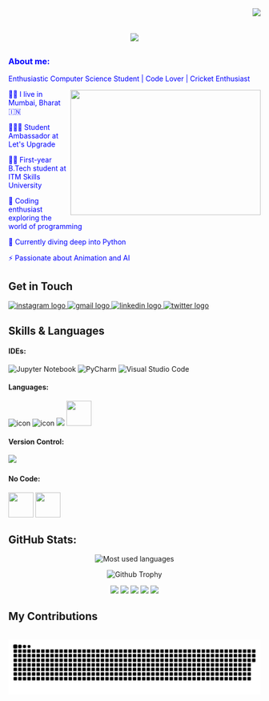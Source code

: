 <img align="right" src="https://visitor-badge.laobi.icu/badge?page_id=Rafe-sk.Rafe-sk" />

<h1 align="center">
    <img src="https://readme-typing-svg.herokuapp.com/?font=Righteous&size=35&center=true&vCenter=true&width=500&height=70&duration=4000&lines=Welcome+to+my+profile;+I'm+Rafe+Shaikh!" />
</h1>

<h3 align="left">
    <font color="blue">About me:</font>
</h3>

<div align="left">
    <p><font color="blue">Enthusiastic Computer Science Student | Code Lover | Cricket Enthusiast</font></p>
    <img align="right" src="https://images.squarespace-cdn.com/content/v1/5769fc401b631bab1addb2ab/1541580611624-TE64QGKRJG8SWAIUS7NS/ke17ZwdGBToddI8pDm48kPoswlzjSVMM-SxOp7CV59BZw-zPPgdn4jUwVcJE1ZvWQUxwkmyExglNqGp0IvTJZamWLI2zvYWH8K3-s_4yszcp2ryTI0HqTOaaUohrI8PI6FXy8c9PWtBlqAVlUS5izpdcIXDZqDYvprRqZ29Pw0o/coding-freak.gif" height="250" width="380"/>
    <p><font color="blue">👨‍💻 I live in Mumbai, Bharat 🇮🇳</font></p>
    <p><font color="blue">🧑🏻‍🎓 Student Ambassador at Let's Upgrade</font></p>
    <p><font color="blue">👨‍💻 First-year B.Tech student at ITM Skills University</font></p>
    <p><font color="blue">🚀 Coding enthusiast exploring the world of programming</font></p>
    <p><font color="blue">🌱 Currently diving deep into Python</font></p>
    <p><font color="blue">⚡ Passionate about Animation and AI</font></p>
</div>

<h2>Get in Touch</h2>
<p>
    <a href="https://www.instagram.com/http.rafe_/" target="_blank">
        <img src="https://img.shields.io/static/v1?message=Instagram&logo=instagram&label=&color=E4405F&logoColor=white&labelColor=&style=for-the-badge" height="31" alt="instagram logo"  />
    </a>
    <a href="mailto:meet2rafe2005@gmail.com" target="_blank">
        <img src="https://img.shields.io/static/v1?message=Gmail&logo=gmail&label=&color=D14836&logoColor=white&labelColor=&style=for-the-badge" height="31" alt="gmail logo"  />
    </a>
    <a href="https://www.linkedin.com/in/rafe-shaikh-03336628a/" target="_blank">
        <img src="https://img.shields.io/static/v1?message=LinkedIn&logo=linkedin&label=&color=0077B5&logoColor=white&labelColor=&style=for-the-badge" height="31" alt="linkedin logo"  />
    </a>
    <a href="https://twitter.com" target="_blank">
        <img src="https://img.shields.io/static/v1?message=Twitter&logo=twitter&label=&color=1DA1F2&logoColor=white&labelColor=&style=for-the-badge" height="31" alt="twitter logo"  />
    </a>
</p>

<h2>Skills &amp; Languages</h2>
<div align="left">
    <h4>IDEs:</h4>
    <p>
        <img src="https://img.shields.io/badge/jupyter-%23FA0F00.svg?style=for-the-badge&logo=jupyter&logoColor=white" alt="Jupyter Notebook">
        <img src="https://img.shields.io/badge/pycharm-143?style=for-the-badge&logo=pycharm&logoColor=black&color=black&labelColor=green" alt="PyCharm">
        <img src="https://img.shields.io/badge/Visual%20Studio%20Code-0078d7.svg?style=for-the-badge&logo=visual-studio-code&logoColor=white" alt="Visual Studio Code">
    </p>
    <h4>Languages:</h4>
    <img src="https://techstack-generator.vercel.app/python-icon.svg" alt="icon" width="50" height="50" />
    <img src="https://techstack-generator.vercel.app/cpp-icon.svg" alt="icon" width="60" height="60" />
    <img src="https://skillicons.dev/icons?i=cpp,py&theme=dark" />
    <img src="https://upload.wikimedia.org/wikipedia/commons/7/75/Scratch.logo.S.png" width="50" height="50">
    <h4>Version Control:</h4>
    <p>
        <img src="https://skillicons.dev/icons?i=git,github&theme=dark" />
    </p>
    <h4>No Code:</h4>
    <p>
        <img src="https://www.appsheet.com/Content/img/material/appsheet_rebrand_logo.svg" width="50" height="50" theme="dark"> 
        <img src="https://img.shields.io/badge/wix-0078d7.svg?style=for-the-badge&logo=&logoColor=black" width="50" height="50" theme="light">
    </p>
</div>

<h2>GitHub Stats:</h2>
<div align="center">
    <p><img src="https://github-readme-stats.vercel.app/api/top-langs/?username=Rafe-sk&theme=algolia&hide_border=true&langs_count=5" alt="Most used languages" /></p>
    <p><img src="https://github-profile-trophy.vercel.app/?username=Rafe-sk&theme=algolia&margin-w=5&margin-h=5" alt="Github Trophy" /></p>
    <img src="https://github-readme-stats.vercel.app/api?username=Rafe-sk&theme=aura&show_icons=true" />
    <img src="http://github-profile-summary-cards.vercel.app/api/cards/repos-per-language?username=Rafe-sk&theme=aura" />
    <img src="http://github-profile-summary-cards.vercel.app/api/cards/most-commit-language?username=Rafe-sk&theme=aura" />
    <img src="http://github-profile-summary-cards.vercel.app/api/cards/stats?username=Rafe-sk&theme=aura" />
    <img src="http://github-profile-summary-cards.vercel.app/api/cards/productive-time?username=Rafe-sk&theme=aura&utcOffset=5.3" />
</div>

<div align="left">
    <h2>My Contributions</h2>
    <br>
    <img alt="snake eating my contributions" src="https://raw.githubusercontent.com/Jeevan-04/Jeevan-04/output/github-contribution-grid-snake.svg" />
    <br/><br/><br/>
</div>

</body>
</html>
